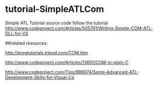 # tutorial-SimpleATLCom
Simple ATL Tutorial source code follow the tutorial http://www.codeproject.com/Articles/505791/Writing-Simple-COM-ATL-DLL-for-VS



##related resources:

http://progtutorials.tripod.com/COM.htm

http://www.codeproject.com/Articles/13601/COM-in-plain-C

http://www.codeproject.com/Tips/886674/Some-Advanced-ATL-Development-Skills-for-Visual-Cp
